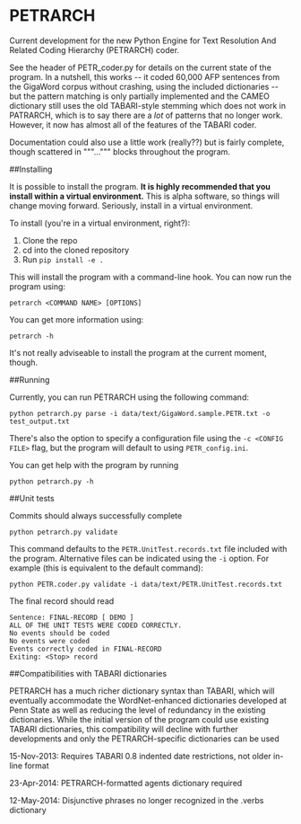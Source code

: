 PETRARCH
========

Current development for the new Python Engine for Text Resolution And Related
Coding Hierarchy (PETRARCH) coder.

See the header of PETR_coder.py for details on the current state of the program. In a 
nutshell, this works -- it coded 60,000 AFP sentences from the GigaWord corpus without 
crashing, using the included dictionaries -- but the pattern matching is only partially 
implemented and the CAMEO dictionary still uses the old TABARI-style stemming which does 
not work in PATRARCH, which is to say there are a *lot* of patterns that no longer work. 
However, it now has almost all of the features of the TABARI coder.

Documentation could also use a little work (really??) but is fairly complete, though 
scattered in """...""" blocks throughout the program.

##Installing

It is possible to install the program. **It is highly recommended that you install within
a virtual environment.** This is alpha software, so things will change
moving forward. Seriously, install in a virtual environment.

To install (you're in a virtual environment, right?):

1) Clone the repo
2) cd into the cloned repository
3) Run `pip install -e .`

This will install the program with a command-line hook. You can now run the
program using:

    petrarch <COMMAND NAME> [OPTIONS]

You can get more information using:

    petrarch -h

It's not really adviseable to install the program at the current moment,
though.

##Running

Currently, you can run PETRARCH using the following command:

    python petrarch.py parse -i data/text/GigaWord.sample.PETR.txt -o test_output.txt

There's also the option to specify a configuration file using the `-c <CONFIG
FILE>` flag, but the program will default to using `PETR_config.ini`.

You can get help with the program by running

    python petrarch.py -h

##Unit tests

Commits should always successfully complete 

	python petrarch.py validate

This command defaults to the `PETR.UnitTest.records.txt` file included with the
program. Alternative files can be indicated using the `-i` option. For example
(this is equivalent to the default command):


	python PETR.coder.py validate -i data/text/PETR.UnitTest.records.txt

The final record should read

	Sentence: FINAL-RECORD [ DEMO ]
	ALL OF THE UNIT TESTS WERE CODED CORRECTLY. 
	No events should be coded
	No events were coded
	Events correctly coded in FINAL-RECORD
	Exiting: <Stop> record 


##Compatibilities with TABARI dictionaries

PETRARCH has a much richer dictionary syntax than TABARI, which will eventually accommodate 
the WordNet-enhanced dictionaries developed at Penn State as well as reducing the level 
of redundancy in the existing dictionaries. While the initial version of the program 
could use existing TABARI dictionaries, this compatibility will decline with further 
developments and only the PETRARCH-specific dictionaries can be used

15-Nov-2013: Requires TABARI 0.8 indented date restrictions, not older in-line format

23-Apr-2014: PETRARCH-formatted agents dictionary required

12-May-2014: Disjunctive phrases no longer recognized in the .verbs dictionary
